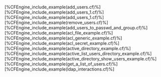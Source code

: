 [%CFEngine_include_example(add_users.cf)%]
[%CFEngine_include_example(add_users_1.cf)%]
[%CFEngine_include_example(add_users_1.cf)%]
[%CFEngine_include_example(remove_users.cf)%]
[%CFEngine_include_example(add_users_to_passwd_and_group.cf)%]
[%CFEngine_include_example(acl_file_example.cf)%]
[%CFEngine_include_example(acl_generic_example.cf)%]
[%CFEngine_include_example(acl_secret_example.cf)%]
[%CFEngine_include_example(active_directory_example.cf)%]
[%CFEngine_include_example(active_list_users_directory_example.cf)%]
[%CFEngine_include_example(active_directory_show_users_example.cf)%]
[%CFEngine_include_example(get_a_list_of_users.cf)%]
[%CFEngine_include_example(ldap_interactions.cf)%]
